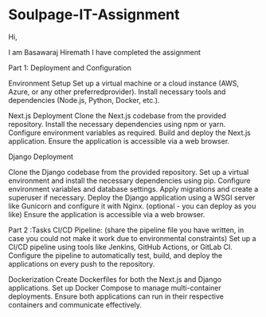 # Soulpage-IT-Assignment
Hi, 

   I am Basawaraj Hiremath I have completed the assignment
   
Part 1: Deployment and Configuration

Environment Setup
Set up a virtual machine or a cloud instance (AWS, Azure, or any other preferredprovider).
Install necessary tools and dependencies (Node.js, Python, Docker, etc.).
    
Next.js Deployment
Clone the Next.js codebase from the provided repository.
Install the necessary dependencies using npm or yarn.
Configure environment variables as required.
Build and deploy the Next.js application.
Ensure the application is accessible via a web browser.

Django Deployment

Clone the Django codebase from the provided repository.
Set up a virtual environment and install the necessary dependencies using pip.
Configure environment variables and database settings.
Apply migrations and create a superuser if necessary.
Deploy the Django application using a WSGI server like Gunicorn and configure it
with Nginx. (optional - you can deploy as you like)
Ensure the application is accessible via a web browser.


Part 2 :Tasks
CI/CD Pipeline: (share the pipeline file you have written, in case you could not make it work due to environmental constraints)
Set up a CI/CD pipeline using tools like Jenkins, GitHub Actions, or GitLab CI.
Configure the pipeline to automatically test, build, and deploy the applications on
every push to the repository.

Dockerization
Create Dockerfiles for both the Next.js and Django applications.
Set up Docker Compose to manage multi-container deployments.
Ensure both applications can run in their respective containers and communicate
effectively.
